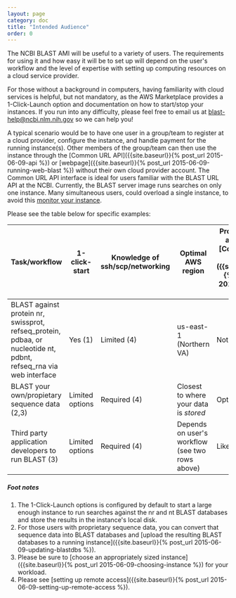 ```yaml
---
layout: page
category: doc
title: "Intended Audience"
order: 0
---
```


The NCBI BLAST AMI will be useful to a variety of users. The requirements for
using it and how easy it will be to set up will depend on the user's workflow
and the level of expertise with setting up computing resources on a cloud
service provider.

For those without a background in computers, having familiarity with cloud
services is helpful, but not mandatory, as the AWS Marketplace provides a
1-Click-Launch option and documentation on how to start/stop your instances. 
If you run into any difficulty, please feel free to email us at
blast-help@ncbi.nlm.nih.gov so we can help you!

A typical scenario would be to have one user in a group/team to register at a cloud
provider, configure the instance, and handle payment for the running
instance(s). Other members of the group/team can then use the instance through the 
[Common URL API]({{site.baseurl}}{% post_url 2015-06-09-api %}) or [webpage]({{site.baseurl}}{% post_url 2015-06-09-running-web-blast %})
without their own cloud provider account. The Common URL API interface
is ideal for users familiar with the BLAST URL API at the NCBI. Currently, the
BLAST server image runs searches on only one instance. Many simultaneous users,
could overload a single instance, to avoid this [monitor your instance](https://docs.aws.amazon.com/AWSEC2/latest/UserGuide/monitoring-system-instance-status-check.html).

Please see the table below for specific examples:

| Task/workflow | 1-click-start | Knowledge of ssh/scp/networking| Optimal AWS region| Programmatic access via [Common URL API]({{site.baseurl}}{% post_url 2015-06-09-api %})|
|---------------|---------------|---------------------------------|------------------------|--------------------|
|BLAST against protein nr, swissprot, <br>refseq_protein, pdbaa, or <br>nucleotide nt, pdbnt, refseq_rna via web interface|Yes (1) |Limited (4)| us-east-1 (Northern VA)| Not applicable|
|BLAST your own/propietary sequence data (2,3) |Limited options|Required (4)|Closest to where your data is *stored*|Optional|
|Third party application developers to run BLAST (3)|Limited options|Required (4)|Depends on user's workflow (see two rows above)|Likely required|

##### Foot notes

1. The 1-Click-Launch options is configured by default to start a large enough instance to run searches against the nr and nt BLAST databases and store the results in the instance's local disk.
2. For those users with proprietary sequence data, you can convert that sequence data into BLAST databases and [upload the resulting BLAST databases to a running instance]({{site.baseurl}}{% post_url 2015-06-09-updating-blastdbs %}).
3. Please be sure to [choose an appropriately sized instance]({{site.baseurl}}{% post_url 2015-06-09-choosing-instance %}) for your workload.
4. Please see [setting up remote access]({{site.baseurl}}{% post_url 2015-06-09-setting-up-remote-access %}).
